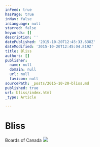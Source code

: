 ```yaml
---
inFeed: true
hasPage: true
inNav: false
inLanguage: null
starred: false
keywords: []
description: ''
datePublished: '2015-10-20T12:45:33.638Z'
dateModified: '2015-10-20T12:45:04.819Z'
title: Bliss
authors: []
publisher:
  name: null
  domain: null
  url: null
  favicon: null
sourcePath: _posts/2015-10-20-bliss.md
published: true
url: bliss/index.html
_type: Article

---
```

# Bliss

Boards of Canada
![](https://the-grid-user-content.s3-us-west-2.amazonaws.com/a394c454-bcbc-4e93-8c7e-57042b1dfd5e.JPG)